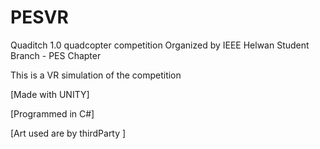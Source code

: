 # PESVR
Quaditch 1.0 quadcopter competition 
Organized by IEEE Helwan Student Branch - PES Chapter 

This is a VR simulation of the competition 

[Made with UNITY] 

[Programmed in C#]

[Art used are by thirdParty ]
